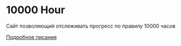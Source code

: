 # 10000 Hour

Сайт позволяющий отслеживать прогресс по правилу 10000 часов

[Подробное писание](https://ruzil33.gitbook.io/10000-hour/) 